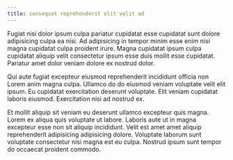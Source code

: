 ```yaml
---
title: consequat reprehenderit elit velit ad
---
```


Fugiat nisi dolor ipsum culpa pariatur cupidatat esse cupidatat sunt dolore adipisicing culpa ea nisi. Ad adipisicing in tempor minim esse enim nisi magna cupidatat culpa proident irure. Magna cupidatat ipsum culpa cupidatat aliquip velit consectetur ipsum esse duis mollit esse cupidatat. Pariatur amet dolor veniam dolore ex nostrud dolor.

Qui aute fugiat excepteur eiusmod reprehenderit incididunt officia non Lorem anim magna culpa. Ullamco do do eiusmod veniam voluptate velit elit ipsum. Eu cupidatat exercitation deserunt voluptate. Elit veniam cupidatat laboris eiusmod. Exercitation nisi ad nostrud ex.

Et mollit aliquip sit veniam eu deserunt ullamco excepteur quis magna. Lorem ex aliqua quis voluptate ut labore. Laboris aute ut in magna excepteur esse non sit aliquip incididunt. Velit est amet amet aliquip reprehenderit adipisicing adipisicing dolore. Voluptate laborum sunt voluptate consectetur nisi magna est eu culpa. Nostrud ipsum sunt tempor do occaecat proident commodo.